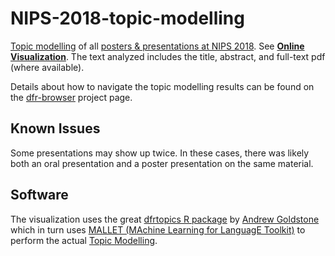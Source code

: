 # NIPS-2018-topic-modelling
[Topic modelling](https://en.wikipedia.org/wiki/Topic_model) of all [posters & presentations at NIPS 2018](https://nips.cc/Conferences/2018/Schedule).  See **[Online Visualization](https://cbdavis.github.io/NIPS-2018-topic-modelling/topic-modelling-visualization/index.html#)**. The text analyzed includes the title, abstract, and full-text pdf (where available).

Details about how to navigate the topic modelling results can be found on the [dfr-browser](http://agoldst.github.io/dfr-browser/) project page.

## Known Issues
Some presentations may show up twice.  In these cases, there was likely both an oral presentation and a poster presentation on the same material.

## Software

The visualization uses the great [dfrtopics R package](https://github.com/agoldst/dfrtopics) by [Andrew Goldstone](https://andrewgoldstone.com/) which in turn uses [MALLET (MAchine Learning for LanguagE Toolkit)](http://mallet.cs.umass.edu/) to perform the actual [Topic Modelling](https://en.wikipedia.org/wiki/Topic_model).
